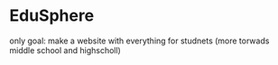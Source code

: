 # EduSphere
only goal: make a website with everything for studnets (more torwads middle school and highscholl)
